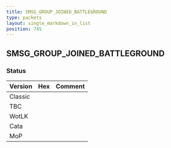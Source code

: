 ```yaml
---
title: SMSG_GROUP_JOINED_BATTLEGROUND
type: packets
layout: single_markdown_in_list
position: 745
---
```


## SMSG_GROUP_JOINED_BATTLEGROUND

### Status

Version | Hex | Comment
---------- | ---------- | ---------- 
Classic |  |  
TBC |  |  
WotLK |  |  
Cata |  |  
MoP |  |  